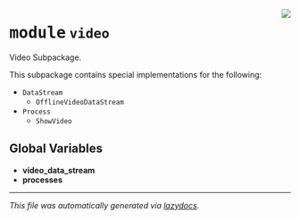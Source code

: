 <!-- markdownlint-disable -->

<a href="https://github.com/edavalosanaya/PyMMDT/blob/main/pymmdt/video/__init__.py#L0"><img align="right" style="float:right;" src="https://img.shields.io/badge/-source-cccccc?style=flat-square"></a>

# <kbd>module</kbd> `video`
Video Subpackage. 

This subpackage contains special implementations for the following: 
- ``DataStream`` 
    - ``OfflineVideoDataStream``  
- ``Process`` 
    - ``ShowVideo`` 

**Global Variables**
---------------
- **video_data_stream**
- **processes**




---

_This file was automatically generated via [lazydocs](https://github.com/ml-tooling/lazydocs)._
